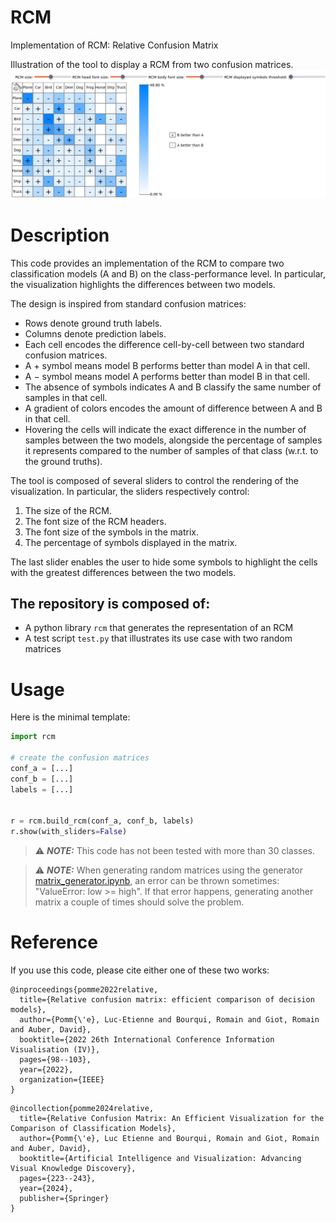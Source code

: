 # RCM

Implementation of RCM: Relative Confusion Matrix

Illustration of the tool to display a RCM from two confusion matrices. 
![image](./RCM.png)


# Description

This code provides an implementation of the RCM to compare two classification models (A and B) on the class-performance level. 
In particular, the visualization highlights the differences between two models. 

The design is inspired from standard confusion matrices: 
- Rows denote ground truth labels.
- Columns denote prediction labels.
- Each cell encodes the difference cell-by-cell between two standard confusion matrices. 
- A $+$ symbol means model B performs better than model A in that cell. 
- A $-$ symbol means model A performs better than model B in that cell. 
- The absence of symbols indicates A and B classify the same number of samples in that cell. 
- A gradient of colors encodes the amount of difference between A and B in that cell.
- Hovering the cells will indicate the exact difference in the number of samples between the two models, alongside the percentage of samples it represents compared to the number of samples of that class (w.r.t. to the ground truths).  

The tool is composed of several sliders to control the rendering of the visualization. In particular, the sliders respectively control: 
1. The size of the RCM.
2. The font size of the RCM headers.
3. The font size of the symbols in the matrix.
4. The percentage of symbols displayed in the matrix.

The last slider enables the user to hide some symbols to highlight the cells with the greatest differences between the two models. 

## The repository is composed of: 

- A python library `rcm` that generates the representation of an RCM
- A test script `test.py` that illustrates its use case with two random matrices

# Usage

Here is the minimal template:

```python
import rcm

# create the confusion matrices
conf_a = [...]
conf_b = [...]
labels = [...]


r = rcm.build_rcm(conf_a, conf_b, labels)
r.show(with_sliders=False)
```

> ⚠️ **_NOTE:_** This code has not been tested with more than 30 classes. 

> ⚠️ **_NOTE:_** When generating random matrices using the generator [matrix_generator.ipynb](matrix_generator.ipynb), an error can be thrown sometimes: "ValueError: low >= high". If that error happens, generating another matrix a couple of times should solve the problem. 


# Reference

If you use this code, please cite either one of these two works: 

```
@inproceedings{pomme2022relative,
  title={Relative confusion matrix: efficient comparison of decision models},
  author={Pomm{\'e}, Luc-Etienne and Bourqui, Romain and Giot, Romain and Auber, David},
  booktitle={2022 26th International Conference Information Visualisation (IV)},
  pages={98--103},
  year={2022},
  organization={IEEE}
}

```

```
@incollection{pomme2024relative,
  title={Relative Confusion Matrix: An Efficient Visualization for the Comparison of Classification Models},
  author={Pomm{\'e}, Luc Etienne and Bourqui, Romain and Giot, Romain and Auber, David},
  booktitle={Artificial Intelligence and Visualization: Advancing Visual Knowledge Discovery},
  pages={223--243},
  year={2024},
  publisher={Springer}
}

```